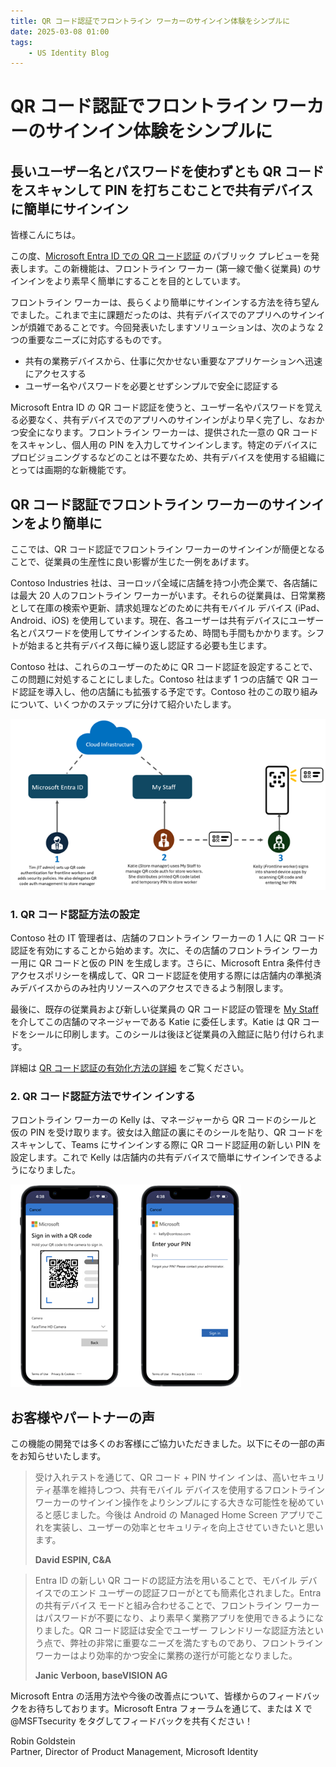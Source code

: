 ```yaml
---
title: QR コード認証でフロントライン ワーカーのサインイン体験をシンプルに
date: 2025-03-08 01:00
tags:
    - US Identity Blog
---
```


# QR コード認証でフロントライン ワーカーのサインイン体験をシンプルに

## 長いユーザー名とパスワードを使わずとも QR コードをスキャンして PIN を打ちこむことで共有デバイスに簡単にサインイン

皆様こんにちは。

この度、[Microsoft Entra ID での QR コード認証](https://learn.microsoft.com/entra/identity/authentication/concept-authentication-qr-code) のパブリック プレビューを発表します。この新機能は、フロントライン ワーカー (第一線で働く従業員) のサインインをより素早く簡単にすることを目的としています。

フロントライン ワーカーは、長らくより簡単にサインインする方法を待ち望んでました。これまで主に課題だったのは、共有デバイスでのアプリへのサインインが煩雑であることです。今回発表いたしますソリューションは、次のような 2 つの重要なニーズに対応するものです。

- 共有の業務デバイスから、仕事に欠かせない重要なアプリケーションへ迅速にアクセスする
- ユーザー名やパスワードを必要とせずシンプルで安全に認証する

Microsoft Entra ID の QR コード認証を使うと、ユーザー名やパスワードを覚える必要なく、共有デバイスでのアプリへのサインインがより早く完了し、なおかつ安全になります。フロントライン ワーカーは、提供された一意の QR コードをスキャンし、個人用の PIN を入力してサインインします。特定のデバイスにプロビジョニングするなどのことは不要なため、共有デバイスを使用する組織にとっては画期的な新機能です。

## QR コード認証でフロントライン ワーカーのサインインをより簡単に

ここでは、QR コード認証でフロントライン ワーカーのサインインが簡便となることで、従業員の生産性に良い影響が生じた一例をあげます。 

Contoso Industries 社は、ヨーロッパ全域に店舗を持つ小売企業で、各店舗には最大 20 人のフロントライン ワーカーがいます。それらの従業員は、日常業務として在庫の検索や更新、請求処理などのために共有モバイル デバイス (iPad、Android、iOS) を使用しています。現在、各ユーザーは共有デバイスにユーザー名とパスワードを使用してサインインするため、時間も手間もかかります。シフトが始まると共有デバイス毎に繰り返し認証する必要も生じます。 

Contoso 社は、これらのユーザーのために QR コード認証を設定することで、この問題に対処することにしました。Contoso 社はまず 1 つの店舗で QR コード認証を導入し、他の店舗にも拡張する予定です。Contoso 社のこの取り組みについて、いくつかのステップに分けて紹介いたします。

![図 1: QR コード認証のプロビジョニングとサインイン プロセス](./simplify-frontline-workers-sign-in-experience-with-qr-code-authentication/pic1.png)

### 1. QR コード認証方法の設定

Contoso 社の IT 管理者は、店舗のフロントライン ワーカーの 1 人に QR コード認証を有効にすることから始めます。次に、その店舗のフロントライン ワーカー用に QR コードと仮の PIN を生成します。さらに、Microsoft Entra 条件付きアクセスポリシーを構成して、QR コード認証を使用する際には店舗内の準拠済みデバイスからのみ社内リソースへのアクセスできるよう制限します。 

最後に、既存の従業員および新しい従業員の QR コード認証の管理を [My Staff](https://learn.microsoft.com/entra/identity/role-based-access-control/my-staff-configure) を介してこの店舗のマネージャーである Katie に委任します。Katie は QR コードをシールに印刷します。このシールは後ほど従業員の入館証に貼り付けられます。 

詳細は [QR コード認証の有効化方法の詳細](https://learn.microsoft.com/en-us/entra/identity/authentication/how-to-authentication-qr-code) をご覧ください。 

### 2. QR コード認証方法でサイン インする

フロントライン ワーカーの Kelly は、マネージャーから QR コードのシールと仮の PIN を受け取ります。彼女は入館証の裏にそのシールを貼り、QR コードをスキャンして、Teams にサインインする際に QR コード認証用の新しい PIN を設定します。これで Kelly は店舗内の共有デバイスで簡単にサインインできるようになりました。 

![図 2: 共有デバイス上のカメラを使用して QR コードをスキャンして Teams にサインイン](./simplify-frontline-workers-sign-in-experience-with-qr-code-authentication/pic2.png)

## お客様やパートナーの声

この機能の開発では多くのお客様にご協力いただきました。以下にその一部の声をお知らせいたします。 

> 受け入れテストを通じて、QR コード + PIN サイン インは、高いセキュリティ基準を維持しつつ、共有モバイル デバイスを使用するフロントライン ワーカーのサインイン操作をよりシンプルにする大きな可能性を秘めていると感じました。今後は Android の Managed Home Screen アプリでこれを実装し、ユーザーの効率とセキュリティを向上させていきたいと思います。
>
> **David ESPIN, C&A**

> Entra ID の新しい QR コードの認証方法を用いることで、モバイル デバイスでのエンド ユーザーの認証フローがとても簡素化されました。Entra の共有デバイス モードと組み合わせることで、フロントライン ワーカーはパスワードが不要になり、より素早く業務アプリを使用できるようになりました。QR コード認証は安全でユーザー フレンドリーな認証方法という点で、弊社の非常に重要なニーズを満たすものであり、フロントライン ワーカーはより効率的かつ安全に業務の遂行が可能となりました。
> 
> **Janic Verboon, baseVISION AG**

Microsoft Entra の活用方法や今後の改善点について、皆様からのフィードバックをお待ちしております。Microsoft Entra フォーラムを通じて、または X で @MSFTsecurity をタグしてフィードバックを共有ください！

Robin Goldstein  
Partner, Director of Product Management, Microsoft Identity
